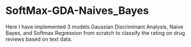 # SoftMax-GDA-Naives_Bayes
Here I have implemented 3 models Gaussian Discriminant Analysis, Naive Bayes, and Softmax Regression from scratch to classify the rating on drug reviews based on text data.
